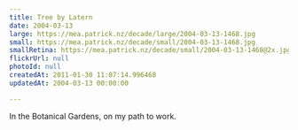 ```yaml
---
title: Tree by Latern
date: 2004-03-13
large: https://mea.patrick.nz/decade/large/2004-03-13-1468.jpg
small: https://mea.patrick.nz/decade/small/2004-03-13-1468.jpg
smallRetina: https://mea.patrick.nz/decade/small/2004-03-13-1468@2x.jpg
flickrUrl: null
photoId: null
createdAt: 2011-01-30 11:07:14.996468
updatedAt: 2004-03-13 00:00:00

---
```

In the Botanical Gardens, on my path to work.
